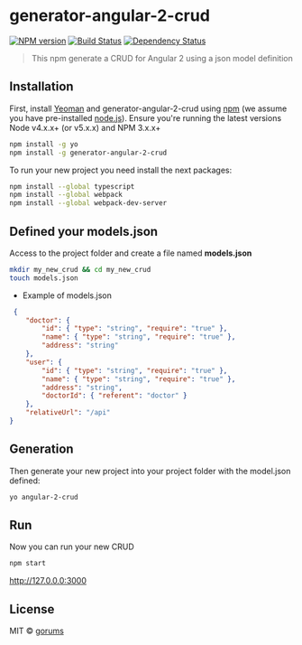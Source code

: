 # generator-angular-2-crud 
[![NPM version][npm-image]][npm-url] [![Build Status][travis-image]][travis-url] [![Dependency Status][daviddm-image]][daviddm-url]
> This npm generate a CRUD for Angular 2 using a json model definition

## Installation

First, install [Yeoman](http://yeoman.io) and generator-angular-2-crud using [npm](https://www.npmjs.com/) (we assume you have pre-installed [node.js](https://nodejs.org/)). Ensure you're running the latest versions Node v4.x.x+ (or v5.x.x) and NPM 3.x.x+

```bash
npm install -g yo
npm install -g generator-angular-2-crud
```

To run your new project you need install the next packages:

```bash
npm install --global typescript
npm install --global webpack
npm install --global webpack-dev-server
```
 
## Defined your models.json

Access to the project folder and create a file named **models.json**

```bash
mkdir my_new_crud && cd my_new_crud
touch models.json
```

 * Example of models.json

```json
 {
    "doctor": {
        "id": { "type": "string", "require": "true" },
        "name": { "type": "string", "require": "true" },
        "address": "string"
    },
    "user": {
        "id": { "type": "string", "require": "true" },
        "name": { "type": "string", "require": "true" },
        "address": "string",
        "doctorId": { "referent": "doctor" }
    },
    "relativeUrl": "/api"
}
 ```

## Generation

Then generate your new project into your project folder with the model.json defined:

```bash
yo angular-2-crud
```

## Run

Now you can run your new CRUD

```bash
npm start
```

http://127.0.0.0:3000


## License

MIT © [gorums]()


[npm-image]: https://badge.fury.io/js/generator-angular-2-crud.svg
[npm-url]: https://npmjs.org/package/generator-angular-2-crud
[travis-image]: https://travis-ci.org/gorums/generator-angular-2-crud.svg?branch=master
[travis-url]: https://travis-ci.org/gorums/generator-angular-2-crud
[daviddm-image]: https://david-dm.org/gorums/generator-angular-2-crud.svg?theme=shields.io
[daviddm-url]: https://david-dm.org/gorums/generator-angular-2-crud

